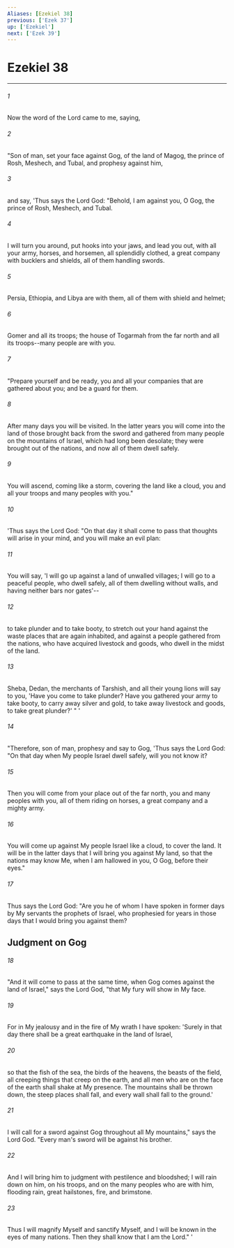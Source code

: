 ```yaml
---
Aliases: [Ezekiel 38]
previous: ['Ezek 37']
up: ['Ezekiel']
next: ['Ezek 39']
---
```

# Ezekiel 38

***


###### 1 
Now the word of the Lord came to me, saying, 

###### 2 
"Son of man, set your face against Gog, of the land of Magog, the prince of Rosh, Meshech, and Tubal, and prophesy against him, 

###### 3 
and say, 'Thus says the Lord God: "Behold, I am against you, O Gog, the prince of Rosh, Meshech, and Tubal. 

###### 4 
I will turn you around, put hooks into your jaws, and lead you out, with all your army, horses, and horsemen, all splendidly clothed, a great company with bucklers and shields, all of them handling swords. 

###### 5 
Persia, Ethiopia, and Libya are with them, all of them with shield and helmet; 

###### 6 
Gomer and all its troops; the house of Togarmah from the far north and all its troops--many people are with you. 

###### 7 
"Prepare yourself and be ready, you and all your companies that are gathered about you; and be a guard for them. 

###### 8 
After many days you will be visited. In the latter years you will come into the land of those brought back from the sword and gathered from many people on the mountains of Israel, which had long been desolate; they were brought out of the nations, and now all of them dwell safely. 

###### 9 
You will ascend, coming like a storm, covering the land like a cloud, you and all your troops and many peoples with you." 

###### 10 
'Thus says the Lord God: "On that day it shall come to pass that thoughts will arise in your mind, and you will make an evil plan: 

###### 11 
You will say, 'I will go up against a land of unwalled villages; I will go to a peaceful people, who dwell safely, all of them dwelling without walls, and having neither bars nor gates'-- 

###### 12 
to take plunder and to take booty, to stretch out your hand against the waste places that are again inhabited, and against a people gathered from the nations, who have acquired livestock and goods, who dwell in the midst of the land. 

###### 13 
Sheba, Dedan, the merchants of Tarshish, and all their young lions will say to you, 'Have you come to take plunder? Have you gathered your army to take booty, to carry away silver and gold, to take away livestock and goods, to take great plunder?' " ' 

###### 14 
"Therefore, son of man, prophesy and say to Gog, 'Thus says the Lord God: "On that day when My people Israel dwell safely, will you not know it? 

###### 15 
Then you will come from your place out of the far north, you and many peoples with you, all of them riding on horses, a great company and a mighty army. 

###### 16 
You will come up against My people Israel like a cloud, to cover the land. It will be in the latter days that I will bring you against My land, so that the nations may know Me, when I am hallowed in you, O Gog, before their eyes." 

###### 17 
Thus says the Lord God: "Are you he of whom I have spoken in former days by My servants the prophets of Israel, who prophesied for years in those days that I would bring you against them? 

## Judgment on Gog 

###### 18 
"And it will come to pass at the same time, when Gog comes against the land of Israel," says the Lord God, "that My fury will show in My face. 

###### 19 
For in My jealousy and in the fire of My wrath I have spoken: 'Surely in that day there shall be a great earthquake in the land of Israel, 

###### 20 
so that the fish of the sea, the birds of the heavens, the beasts of the field, all creeping things that creep on the earth, and all men who are on the face of the earth shall shake at My presence. The mountains shall be thrown down, the steep places shall fall, and every wall shall fall to the ground.' 

###### 21 
I will call for a sword against Gog throughout all My mountains," says the Lord God. "Every man's sword will be against his brother. 

###### 22 
And I will bring him to judgment with pestilence and bloodshed; I will rain down on him, on his troops, and on the many peoples who are with him, flooding rain, great hailstones, fire, and brimstone. 

###### 23 
Thus I will magnify Myself and sanctify Myself, and I will be known in the eyes of many nations. Then they shall know that I am the Lord." '
